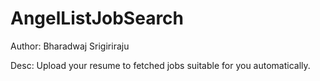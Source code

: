 AngelListJobSearch
=================

Author: Bharadwaj Srigiriraju

Desc: Upload your resume to fetched jobs suitable for you automatically.
